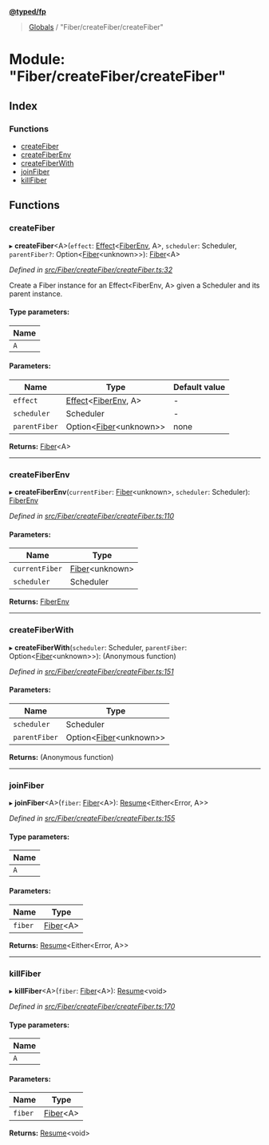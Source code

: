 **[@typed/fp](../README.md)**

> [Globals](../globals.md) / "Fiber/createFiber/createFiber"

# Module: "Fiber/createFiber/createFiber"

## Index

### Functions

* [createFiber](_fiber_createfiber_createfiber_.md#createfiber)
* [createFiberEnv](_fiber_createfiber_createfiber_.md#createfiberenv)
* [createFiberWith](_fiber_createfiber_createfiber_.md#createfiberwith)
* [joinFiber](_fiber_createfiber_createfiber_.md#joinfiber)
* [killFiber](_fiber_createfiber_createfiber_.md#killfiber)

## Functions

### createFiber

▸ **createFiber**\<A>(`effect`: [Effect](_effect_effect_.effect.md)\<[FiberEnv](../interfaces/_fiber_fiberenv_.fiberenv.md), A>, `scheduler`: Scheduler, `parentFiber?`: Option\<[Fiber](../interfaces/_fiber_fiber_.fiber.md)\<unknown>>): [Fiber](../interfaces/_fiber_fiber_.fiber.md)\<A>

*Defined in [src/Fiber/createFiber/createFiber.ts:32](https://github.com/TylorS/typed-fp/blob/8639976/src/Fiber/createFiber/createFiber.ts#L32)*

Create a Fiber instance for an Effect<FiberEnv, A> given a Scheduler and
its parent instance.

#### Type parameters:

Name |
------ |
`A` |

#### Parameters:

Name | Type | Default value |
------ | ------ | ------ |
`effect` | [Effect](_effect_effect_.effect.md)\<[FiberEnv](../interfaces/_fiber_fiberenv_.fiberenv.md), A> | - |
`scheduler` | Scheduler | - |
`parentFiber` | Option\<[Fiber](../interfaces/_fiber_fiber_.fiber.md)\<unknown>> | none |

**Returns:** [Fiber](../interfaces/_fiber_fiber_.fiber.md)\<A>

___

### createFiberEnv

▸ **createFiberEnv**(`currentFiber`: [Fiber](../interfaces/_fiber_fiber_.fiber.md)\<unknown>, `scheduler`: Scheduler): [FiberEnv](../interfaces/_fiber_fiberenv_.fiberenv.md)

*Defined in [src/Fiber/createFiber/createFiber.ts:110](https://github.com/TylorS/typed-fp/blob/8639976/src/Fiber/createFiber/createFiber.ts#L110)*

#### Parameters:

Name | Type |
------ | ------ |
`currentFiber` | [Fiber](../interfaces/_fiber_fiber_.fiber.md)\<unknown> |
`scheduler` | Scheduler |

**Returns:** [FiberEnv](../interfaces/_fiber_fiberenv_.fiberenv.md)

___

### createFiberWith

▸ **createFiberWith**(`scheduler`: Scheduler, `parentFiber`: Option\<[Fiber](../interfaces/_fiber_fiber_.fiber.md)\<unknown>>): (Anonymous function)

*Defined in [src/Fiber/createFiber/createFiber.ts:151](https://github.com/TylorS/typed-fp/blob/8639976/src/Fiber/createFiber/createFiber.ts#L151)*

#### Parameters:

Name | Type |
------ | ------ |
`scheduler` | Scheduler |
`parentFiber` | Option\<[Fiber](../interfaces/_fiber_fiber_.fiber.md)\<unknown>> |

**Returns:** (Anonymous function)

___

### joinFiber

▸ **joinFiber**\<A>(`fiber`: [Fiber](../interfaces/_fiber_fiber_.fiber.md)\<A>): [Resume](_resume_resume_.md#resume)\<Either\<Error, A>>

*Defined in [src/Fiber/createFiber/createFiber.ts:155](https://github.com/TylorS/typed-fp/blob/8639976/src/Fiber/createFiber/createFiber.ts#L155)*

#### Type parameters:

Name |
------ |
`A` |

#### Parameters:

Name | Type |
------ | ------ |
`fiber` | [Fiber](../interfaces/_fiber_fiber_.fiber.md)\<A> |

**Returns:** [Resume](_resume_resume_.md#resume)\<Either\<Error, A>>

___

### killFiber

▸ **killFiber**\<A>(`fiber`: [Fiber](../interfaces/_fiber_fiber_.fiber.md)\<A>): [Resume](_resume_resume_.md#resume)\<void>

*Defined in [src/Fiber/createFiber/createFiber.ts:170](https://github.com/TylorS/typed-fp/blob/8639976/src/Fiber/createFiber/createFiber.ts#L170)*

#### Type parameters:

Name |
------ |
`A` |

#### Parameters:

Name | Type |
------ | ------ |
`fiber` | [Fiber](../interfaces/_fiber_fiber_.fiber.md)\<A> |

**Returns:** [Resume](_resume_resume_.md#resume)\<void>
